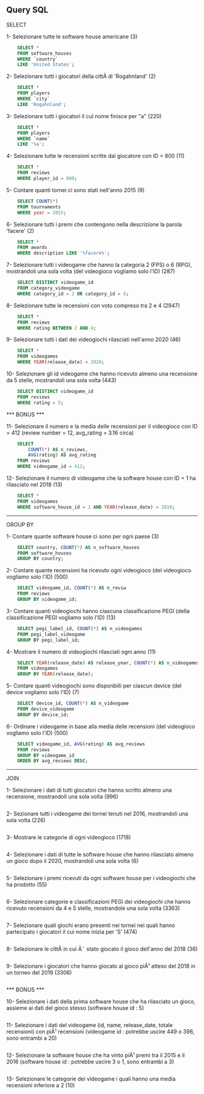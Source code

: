 ## Query SQL

SELECT

1- Selezionare tutte le software house americane (3)
```sql
    SELECT *
    FROM software_houses
    WHERE `country`
    LIKE 'United States';
```

2- Selezionare tutti i giocatori della cittÃ di 'Rogahnland' (2)
```sql
    SELECT * 
    FROM players 
    WHERE `city` 
    LIKE 'Rogahnland';
```

3- Selezionare tutti i giocatori il cui nome finisce per "a" (220)
```sql
    SELECT * 
    FROM players 
    WHERE `name` 
    LIKE '%a';
```

4- Selezionare tutte le recensioni scritte dal giocatore con ID = 800 (11)
```sql
    SELECT * 
    FROM reviews 
    WHERE player_id = 800;
```

5- Contare quanti tornei ci sono stati nell'anno 2015 (9)
```sql
    SELECT COUNT(*) 
    FROM tournaments 
    WHERE year = 2015;
```

6- Selezionare tutti i premi che contengono nella descrizione la parola 'facere' (2)
```sql
    SELECT * 
    FROM awards 
    WHERE description LIKE '%facere%';
```

7- Selezionare tutti i videogame che hanno la categoria 2 (FPS) o 6 (RPG), mostrandoli una sola volta (del videogioco vogliamo solo l'ID) (287)
```sql
    SELECT DISTINCT videogame_id 
    FROM category_videogame 
    WHERE category_id = 2 OR category_id = 6;
```

8- Selezionare tutte le recensioni con voto compreso tra 2 e 4 (2947)
```sql
    SELECT * 
    FROM reviews 
    WHERE rating BETWEEN 2 AND 4;
```

9- Selezionare tutti i dati dei videogiochi rilasciati nell'anno 2020 (46)
```sql
    SELECT * 
    FROM videogames 
    WHERE YEAR(release_date) = 2020;
```

10- Selezionare gli id videogame che hanno ricevuto almeno una recensione da 5 stelle, mostrandoli una sola volta (443)
```sql
    SELECT DISTINCT videogame_id 
    FROM reviews 
    WHERE rating = 5;
```

*** BONUS ***

11- Selezionare il numero e la media delle recensioni per il videogioco con ID = 412 (review number = 12, avg_rating = 3.16 circa)
```sql
    SELECT 
        COUNT(*) AS n_reviews,
        AVG(rating) AS avg_rating
    FROM reviews
    WHERE videogame_id = 412;
```

12- Selezionare il numero di videogame che la software house con ID = 1 ha rilasciato nel 2018 (13)
```sql
    SELECT * 
    FROM videogames 
    WHERE software_house_id = 1 AND YEAR(release_date) = 2018;
```

---

GROUP BY

1- Contare quante software house ci sono per ogni paese (3)
```sql
    SELECT country, COUNT(*) AS n_software_houses 
    FROM software_houses 
    GROUP BY country;
```

2- Contare quante recensioni ha ricevuto ogni videogioco (del videogioco vogliamo solo l'ID) (500)
```sql
    SELECT videogame_id, COUNT(*) AS n_reviw 
    FROM reviews 
    GROUP BY videogame_id;
```

3- Contare quanti videogiochi hanno ciascuna classificazione PEGI (della classificazione PEGI vogliamo solo l'ID) (13)
```sql
    SELECT pegi_label_id, COUNT(*) AS n_videogames 
    FROM pegi_label_videogame 
    GROUP BY pegi_label_id;
```

4- Mostrare il numero di videogiochi rilasciati ogni anno (11)
```sql
    SELECT YEAR(release_date) AS release_year, COUNT(*) AS n_videogames_released
    FROM videogames
    GROUP BY YEAR(release_date);
```

5- Contare quanti videogiochi sono disponbiili per ciascun device (del device vogliamo solo l'ID) (7)
```sql
    SELECT device_id, COUNT(*) AS n_videogame
    FROM device_videogame
    GROUP BY device_id;
```

6- Ordinare i videogame in base alla media delle recensioni (del videogioco vogliamo solo l'ID) (500)
```sql
    SELECT videogame_id, AVG(rating) AS avg_reviews
    FROM reviews
    GROUP BY videogame_id
    ORDER BY avg_reviews DESC;
```

---

JOIN

1- Selezionare i dati di tutti giocatori che hanno scritto almeno una recensione, mostrandoli una sola volta (996)
```sql

```

2- Sezionare tutti i videogame dei tornei tenuti nel 2016, mostrandoli una sola volta (226)
```sql

```

3- Mostrare le categorie di ogni videogioco (1718)
```sql

```

4- Selezionare i dati di tutte le software house che hanno rilasciato almeno un gioco dopo il 2020, mostrandoli una sola volta (6)
```sql

```

5- Selezionare i premi ricevuti da ogni software house per i videogiochi che ha prodotto (55)
```sql

```

6- Selezionare categorie e classificazioni PEGI dei videogiochi che hanno ricevuto recensioni da 4 e 5 stelle, mostrandole una sola volta (3363)
```sql

```

7- Selezionare quali giochi erano presenti nei tornei nei quali hanno partecipato i giocatori il cui nome inizia per 'S' (474)
```sql

```

8- Selezionare le cittÃ in cui Ã¨ stato giocato il gioco dell'anno del 2018 (36)
```sql

```

9- Selezionare i giocatori che hanno giocato al gioco piÃ¹ atteso del 2018 in un torneo del 2019 (3306)
```sql

```

*** BONUS ***

10- Selezionare i dati della prima software house che ha rilasciato un gioco, assieme ai dati del gioco stesso (software house id : 5)
```sql

```

11- Selezionare i dati del videogame (id, name, release_date, totale recensioni) con piÃ¹ recensioni (videogame id : potrebbe uscire 449 o 398, sono entrambi a 20)
```sql

```

12- Selezionare la software house che ha vinto piÃ¹ premi tra il 2015 e il 2016 (software house id : potrebbe uscire 3 o 1, sono entrambi a 3)
```sql

```

13- Selezionare le categorie dei videogame i quali hanno una media recensioni inferiore a 2 (10)
```sql

```
